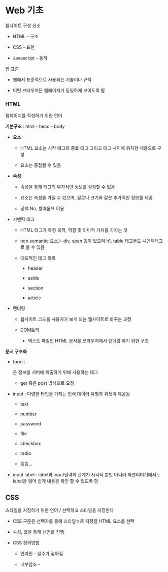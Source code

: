 # Web 기초

웹사이트 구성 요소

- HTML - 구조

- CSS - 표현

- Javascript - 동작

웹 표준

- 웹에서 표준적으로 사용되는 기술이나 규칙

- 어떤 브라우저든 웹페이지가 동일하게 보이도록 함

### HTML

웹페이지를 작성하기 위한 언어



**기본구조** : html - head - body

- **요소**
  
  - HTML 요소는 시작  태그와 종료 태그 그리고 태그 사이에 위치한 내용으로 구성
  
  - 요소는 중첩될 수 있음

- **속성**
  
  - 속성을 통해 태그의 부가적인 정보를 설정할 수 있음
  
  - 요소는 속성을 가질 수 있으며, 결로나 크기와 같은 추가적인 정보를 제공
  
  - 공백 No, 쌍따옴표 이용

- 시맨틱 태그
  
  - HTML 태그가 특정 목적, 역할 및 의미적 가치를 가지는 것
  
  - non semantic 요소는 div, span 등이 있으며 h1, table 태그들도 시맨틱태그로 볼 수 있음
  
  - 대표적인 태그 목록
    
    - header
    
    - aside
    
    - section
    
    - article

- 렌더링
  
  - 웹사이트 코드를 사용자가 보게 되는 웹사이트로 바꾸는 과정
  
  - DOM트리
    
    - 텍스트 파일인 HTML 문서를 브라우저에서 렌더링 하기 위한 구조



**문서 구조화**

- form : <form>은 정보를 서버에 제출하기 위해 사용하는 태그
  
  - get 혹은 post 방식으로 요청

- input :  다양한 타입을 가지는 입력 데이터 유형과 위젯이 제공됨
  
  - text
  
  - number
  
  - password
  
  - file
  
  - checkbox
  
  - radio
  
  - 등등...

- input label : label과 input입력의 관계가 시각적 뿐만 아니라 화면리더기에서도 label을 읽어 쉽게 내용을 확인 할 수 있도록 함



## CSS

스타일을 지정하기 위한 언어 / 선택하고 스타일을 지정한다

- CSS 구문은 선택자를 통해 스타일ㅇ르 지정할 HTML 요소를 선택

- 속성, 값을  통해 선언를 진행



- CSS 정의방법
  
  - 인라인 - 실수가 잦아짐
  
  - 내부참조 - <style> 코드가 너무 길어짐
  
  - 외부참조 - 분리된 CSS 파일 / 가장 많이 씀

- CSS 선택자
  
  - 기본 선택자
    
    - 전체 선택자, 요소 선택자
    
    - 클래스 선택자, 아이디 선택자, 속성 선택자
  
  - 결합자
    
    - 자손 결합자, 자식 결합자
    
    - 일반 형테 결합자, 인접 형제 결합자
  
  - 정리
    
    - 요소 선택자
      
      - HTML 태그를 직접 선택
    
    - 클래스 선택자
      
      - 마침표(.)문자로 시작하여 해당 클래스가 적용된 항목을 선택
    
    - 아이디 선택자
      
      - #문자로 시작하여, 해당 아이디가 적용된 항목을 선택
      
      - 일반적으로 하나의 문서에 1번만 사용
      
      - 여러번 사용해도 동작하지만 단일 id를 사용하는 것을 권장

- CSS 적용 우선순위
  
  - !important -> 인라인 -> id -> class,속성 -> 요소

- CSS 상속
  
  CSS는 상속을 통해 부모 요소의 속성을 자식에게 상속한다
  
  - 속성 중에는 상속이 되는 것돠 되지 않는 것들이 있다

- CSS 기본 스타일
  
  - 크기 단위
    
    - px
    
    - %
    
    - em : 상속의 영향을 받음 / 배수단위, 요소에 지정된 사이즈에 상대적인 사이즈를 가짐
    
    - rem : 상속 영향 안 받음 / 최상위 요소(html)의 사이즈를 기준으로 배수 단위를 가짐
    
    - viewport : 디바이스 화면 기준 상대적인 사이즈 결정

- CSS 결합자 심화
  
  - 자손 결합자(공백)
  
  - 자식 결합자(>)
  
  - 일반 형제 결합자(~)
  
  - 인접 형제 결합자(+)

- CSS BOX model
  
  - 모든 요소는 네모(BOX)이고 위에서부터 아래로 왼쪽에서 오른쪽으로 쌓인다
  
  - margin
  
  - border
  
  - padding
  
  - content
  
  - 기본적으로 모든 요소의 box-sizing은 content-box
  
  - 다만 우리가 일반저긍로 영역을 볼 때는 border까지의 너비를 100px 보는 것을 원함
    
    - 그 경우 box-sizing을 border-box로 설정

- CSS display
  
  - display에 따라 크기와 배치가 달라진다

- CSS Position
  
  - 문서 상에서 요소의 위치를 지정
  
  - static : 모든 태그의 기본값
  
  - realative : 상대위치
  
  - absolute : 절대위치
  
  - fixed : 고정위치


